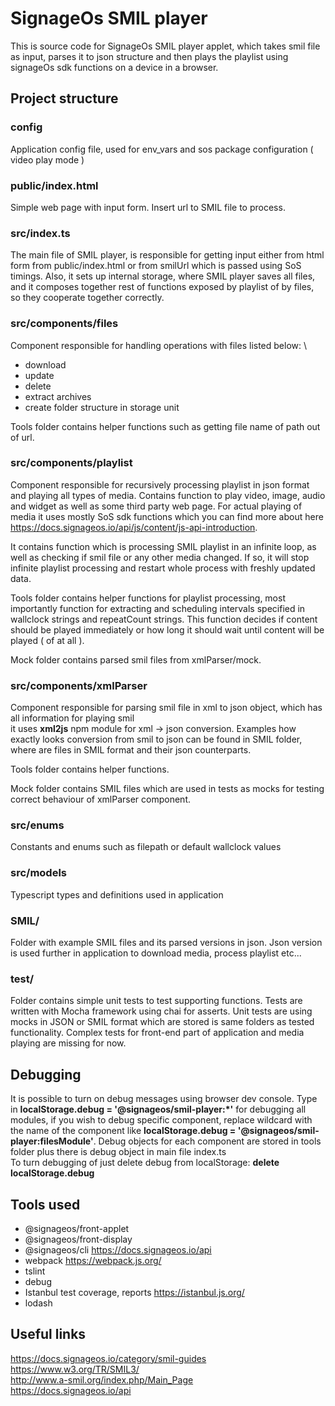 # SignageOs SMIL player

This is source code for SignageOs SMIL player applet, which takes smil file as input, parses it to json structure
and then plays the playlist using signageOs sdk functions on a device in a browser.

## Project structure

### config
Application config file, used for env_vars and sos package configuration ( video play mode )

### public/index.html
Simple web page with input form. Insert url to SMIL file to process.

### src/index.ts
The main file of SMIL player, is responsible for getting input either from html form from public/index.html
or from smilUrl which is passed using SoS timings. Also, it sets up internal storage, where SMIL player
saves all files, and it composes together rest of functions exposed by playlist of by files, so they cooperate together correctly.

### src/components/files
Component responsible for handling operations with files listed below: \
- download
- update
- delete
- extract archives
- create folder structure in storage unit

Tools folder contains helper functions such as getting file name of path out of url.

### src/components/playlist
Component responsible for recursively processing playlist in json format and playing all types of media. 
Contains function to play video, image, audio and widget as well as some third party web page. For actual playing of media
it uses mostly SoS sdk functions which you can find more about here https://docs.signageos.io/api/js/content/js-api-introduction. 

It contains function which is processing SMIL playlist in an infinite loop, as well as checking if smil file or any other media changed.
If so, it will stop infinite playlist processing and restart whole process with freshly updated data.

Tools folder contains helper functions for playlist processing, most importantly function for extracting and
scheduling intervals specified in wallclock strings and repeatCount strings. This function decides if content should be played
immediately or how long it should wait until content will be played ( of at all ).

Mock folder contains parsed smil files from xmlParser/mock.

### src/components/xmlParser
Component responsible for parsing smil file in xml to json object, which has all information for playing smil \
it uses __xml2js__ npm module for xml -> json conversion. Examples how exactly looks conversion from smil to json
can be found in SMIL folder, where are files in SMIL format and their json counterparts. 

Tools folder contains helper functions. 

Mock folder contains SMIL files which are used in tests as mocks for testing correct behaviour of xmlParser component.

### src/enums
Constants and enums such as filepath or default wallclock values

### src/models
Typescript types and definitions used in application

### SMIL/
Folder with example SMIL files and its parsed versions in json.
Json version is used further in application to download media, process playlist etc...

### test/
Folder contains simple unit tests to test supporting functions. Tests are written with Mocha framework using chai for
asserts. Unit tests are using mocks in JSON or SMIL format which are stored is same folders as tested functionality.
Complex tests for front-end part of application and media playing are missing for now.

## Debugging
It is possible to turn on debug messages using browser dev console. Type in __localStorage.debug = '@signageos/smil-player:*'__ 
for debugging all modules, if you wish to debug specific component, replace wildcard with the name of the component
like __localStorage.debug = '@signageos/smil-player:filesModule'__. Debug objects for each component are stored in tools folder 
plus there is debug object in main file index.ts \
To turn debugging of just delete debug from localStorage: __delete localStorage.debug__

## Tools used
- @signageos/front-applet
- @signageos/front-display
- @signageos/cli https://docs.signageos.io/api
- webpack https://webpack.js.org/
- tslint
- debug
- Istanbul
    test coverage, reports
    https://istanbul.js.org/
- lodash

## Useful links
https://docs.signageos.io/category/smil-guides
https://www.w3.org/TR/SMIL3/ \
http://www.a-smil.org/index.php/Main_Page \
https://docs.signageos.io/api
